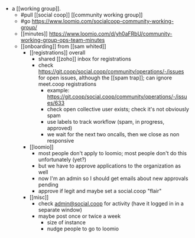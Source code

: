 - a [[working group]].
  - #pull [[social coop]] [[community working group]]
  - #go https://www.loomio.com/socialcoop-community-working-group/
  - [[minutes]] https://www.loomio.com/d/yh0aFRbU/community-working-group-ops-team-minutes
  - [[onboarding]] from [[sam whited]]
    - [[registrations]] overall
      - shared [[zoho]] inbox for registrations
      - check https://git.coop/social.coop/community/operations/-/issues for open issues, although the [[spam trap]]; can ignore meet.coop registrations
        - example: https://git.coop/social.coop/community/operations/-/issues/633
        - check open collective user exists; check it's not obviously spam
        - use labels to track workflow (spam, in progress, approved)
        - we wait for the next two oncalls, then we close as non responsive
    - [[loomio]]
      - most people don't apply to loomio; most people don't do this unfortunately (yet?)
      - but we have to approve applications to the organization as well
      - now I'm an admin so I should get emails about new approvals pending
      - approve if legit and maybe set a social.coop "flair"
    - [[misc]]
      - check admin@social.coop for activity (have it logged in in a separate window)
      - maybe post once or twice a week
        - size of instance
        - nudge people to go to loomio
